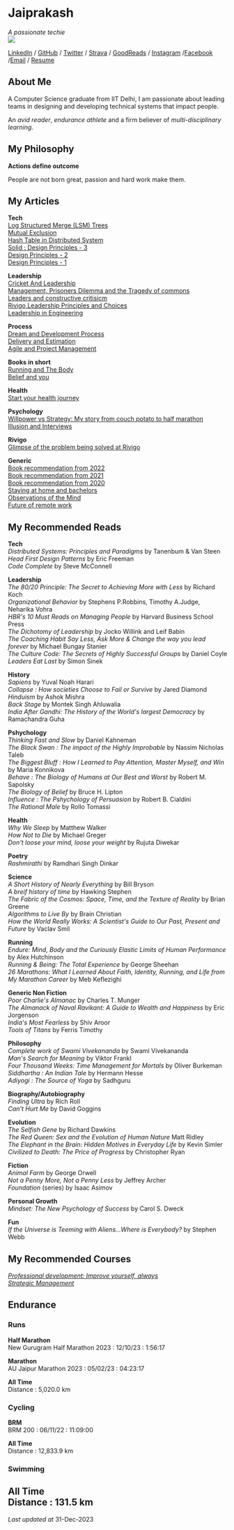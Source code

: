 # Jaiprakash

_A passionate techie_ <br>
![](https://user-images.githubusercontent.com/19921950/113431605-a2a82380-93f9-11eb-83cf-127d8f1cbe6c.jpg)

 [LinkedIn](http://linkedin.techiejai.com) / [GitHub](http://github.techiejai.com) / [Twitter](http://twitter.techiejai.com) / [Strava](http://strava.techiejai.com) / [GoodReads](http://goodreads.techiejai.com/) / [Instagram](http://insta.techiejai.com) /[Facebook](http://facebook.techiejai.com) /[Email](mailto:techiejaiprakash@gmail.com) / [Resume](http://resume.techiejai.com)

## About Me

A Computer Science graduate from IIT Delhi, I am passionate about leading teams in designing and developing technical systems that impact people.

An _avid reader_, _endurance athlete_ and a firm believer of _multi-disciplinary learning_.

## My Philosophy

**Actions define outcome** <br>

People are not born great, passion and hard work make them.

<!-- ##My Projects
**Tech**


**Leadership**<br>
Adoption of Agile methodology. -->



## My Articles
**Tech**<br>
[Log Structured Merge (LSM) Trees](https://medium.com/codex/understanding-log-structured-merge-lsm-trees-c4a0039f17a8)<br>
[Mutual Exclusion](https://medium.com/swlh/mutual-exclusion-8ee27ea772c0)<br>
[Hash Table in Distributed System](https://techiejai.medium.com/hash-tables-in-distributed-system-52dac98801ae)<br>
[Solid : Design Principles - 3](https://techiejaiprakash.wordpress.com/2020/05/27/design-principles-3/amp/) <br>
[Design Principles - 2](https://techiejaiprakash.wordpress.com/2020/04/30/design-principles-2/amp/)<br>
[Design Principles - 1](https://techiejaiprakash.wordpress.com/2020/04/28/design-principles-1/)<br>

**Leadership**<br>
[Cricket And Leadership](https://techiejai.medium.com/cricket-and-leadership-e8d9c0d0026c)<br>
[Management, Prisoners Dilemma and the Tragedy of commons](https://techiejai.medium.com/management-prisoners-dilemma-and-the-tragedy-of-the-commons-278b533094f6)<br>
[Leaders and constructive critisicm](https://www.linkedin.com/pulse/leaders-constructive-criticism-jaiprakash-choudhary/)<br>
[Rivigo,Leadership Principles and Choices](https://www.linkedin.com/pulse/rivigo-leadership-principles-choices-jaiprakash-choudhary/)<br>
[Leadership in Engineering](https://www.linkedin.com/pulse/leadership-engineering-jaiprakash-choudhary/) <br>

**Process**<br>
[Dream and Development Process](https://techiejaiprakash.wordpress.com/2020/06/25/dream-and-development-process/) <br>
[Delivery and Estimation](https://techiejai.medium.com/delivery-and-estimation-eeb704677dfc)<br>
[Agile and Project Management](https://www.linkedin.com/pulse/agile-project-management-jaiprakash-choudhary/) <br>

**Books in short**<br>
[Running and The Body](https://techiejai.medium.com/running-and-the-body-7f5bc024a765)<br>
[Belief and you](https://techiejai.medium.com/belief-and-you-819e39ba4f7a)<br>

**Health**<br>
[Start your health journey](https://techiejai.medium.com/how-to-begin-the-fitness-journey-2e40a5908a81) <br>


**Psychology**<br>
[Willpower vs Strategy: My story from couch potato to half marathon](https://techiejai.medium.com/willpower-vs-strategy-my-story-from-couch-potato-to-half-marathon-what-it-means-in-leadership-7d2d1a037398)<br>
[Illusion and Interviews](https://techiejai.medium.com/illusions-and-interviews-84f9aaf38920)<br>

**Rivigo**<br>
[Glimpse of the problem being solved at Rivigo](https://www.linkedin.com/pulse/glimpse-problems-being-solved-rivigo-jaiprakash-choudhary/)<br>

**Generic**<br>
[Book recommendation from 2022](https://techiejai.medium.com/recommendation-books-read-in-2022-8c47b84c9ac1)<br>
[Book recommendation from 2021](https://techiejai.medium.com/recommendation-books-read-in-2021-b606c03777e4) <br>
[Book recommendation from 2020](https://techiejai.medium.com/recommendation-books-read-in-2020-d19b78a0da88)<br>
[Staying at home and bachelors](https://www.linkedin.com/pulse/staying-home-bachelors-jaiprakash-choudhary/) <br>
[Observations of the Mind](https://www.linkedin.com/pulse/observations-mind-jaiprakash-choudhary/) <br>
[Future of remote work](https://techiejai.medium.com/future-of-remote-work-710d5f27d1ff) <br>

## My Recommended Reads
**Tech**<br>
_Distributed Systems: Principles and Paradigms_ by Tanenbum & Van Steen<br>
_Head First Design Patterns_ by Eric Freeman<br>
_Code Complete_ by Steve McConnell<br>

**Leadership**<br>
_The 80/20 Principle: The Secret to Achieving More with Less_ by Richard Koch<br>
_Organizational Behavior_ by Stephens P.Robbins, Timothy A.Judge, Neharika Vohra<br>
_HBR's 10 Must Reads on Managing People_ by Harvard Business School Press <br>
_The Dichotomy of Leadership_ by Jocko Willink and Leif Babin <br>
_The Coaching Habit Say Less, Ask More & Change the way you lead forever_ by Michael Bungay Stanier <br>
_The Culture Code: The Secrets of Highly Successful Groups_ by Daniel Coyle<br>
_Leaders Eat Last_ by Simon Sinek<br>

**History**<br>
_Sapiens_ by Yuval Noah Harari<br>
_Collapse : How societies Choose to Fail or Survive_ by Jared Diamond<br>
_Hinduism_ by Ashok Mishra<br>
_Back Stage_ by Montek Singh Ahluwalia<br>
_India After Gandhi: The History of the World's largest Democracy_ by Ramachandra Guha<br>

**Pshychology**<br>
_Thinking Fast and Slow_ by Daniel Kahneman<br>
_The Black Swan : The impact of the Highly Improbable_ by Nassim Nicholas Taleb<br>
_The Biggest Bluff : How I Learned to Pay Attention, Master Myself, and Win_ by Maria Konnikova<br> 
_Behave : The Biology of Humans at Our Best and Worst_ by Robert M. Sapolsky<br>
_The Biology of Belief_ by Bruce H. Lipton<br>
_Influence : The Pshychology of Persuasion_ by Robert B. Cialdini<br>
_The Rational Male_ by Rollo Tomassi<br>

**Health**<br>
_Why We Sleep_ by Matthew Walker<br>
_How Not to Die_ by Michael Greger<br>
_Don't loose your mind, loose your weight_ by Rujuta Diwekar <br>

**Poetry**<br>
_Rashmirathi_ by Ramdhari Singh Dinkar<br>

**Science**<br>
_A Short History of Nearly Everything_ by Bill Bryson<br>
_A breif history of time_ by Hawking Stephen<br>
_The Fabric of the Cosmos: Space, Time, and the Texture of Reality_ by Brian Greene<br>
_Algorithms to Live By_ by Brain Christian<br>
_How the World Really Works: A Scientist's Guide to Our Past, Present and Future_ by Vaclav Smil<br>

**Running**<br>
_Endure: Mind, Body and the Curiously Elastic Limits of Human Performance_ by Alex Hutchinson<br>
_Running & Being: The Total Experience_ by George Sheehan<br>
_26 Marathons: What I Learned About Faith, Identity, Running, and Life from My Marathon Career_ by Meb Keflezighi<br>

**Generic Non Fiction**<br>
_Poor Charlie's Almanac_ by Charles T. Munger<br>
_The Almanack of Naval Ravikant: A Guide to Wealth and Happiness_ by Eric Jorgenson<br>
_India's Most Fearless_ by Shiv Aroor<br>
_Tools of Titans_ by Ferris Timothy<br>

**Philosophy**<br>
_Complete work of Swami Vivekananda_ by Swami Vivekananda<br>
_Man's Search for Meaning_ by Viktor Frankl<br>
_Four Thousand Weeks: Time Management for Mortals_ by Oliver Burkeman
_Siddhartha : An Indian Tale_ by Hermann Hesse<br>
_Adiyogi : The Source of Yoga_ by Sadhguru<br>

**Biography/Autobiography**<br>
_Finding Ultra_ by Rich Roll<br>
_Can't Hurt Me_ by David Goggins<br>

**Evolution**<br>
_The Selfish Gene_ by Richard Dawkins<br>
_The Red Queen: Sex and the Evolution of Human Nature_ Matt Ridley<br>
_The Elephant in the Brain: Hidden Motives in Everyday Life_ by Kevin Simler<br>
_Civilized to Death: The Price of Progress_ by Christopher Ryan<br>

**Fiction**<br>
_Animal Farm_ by George Orwell<br>
_Not a Penny More, Not a Penny Less_ by Jeffrey Archer<br>
_Foundation_ (series) by Isaac Asimov<br>

**Personal Growth**<br>
_Mindset: The New Psychology of Success_ by Carol S. Dweck<br>

**Fun**<br>
_If the Universe is Teeming with Aliens...Where is Everybody?_ by Stephen Webb

## My Recommended Courses
[_Professional development: Improve yourself, always_](https://www.coursera.org/learn/professional-development-improve-yourself/home/welcome)<br>
[_Strategic Management_](https://www.coursera.org/learn/strategic-management/home/welcome)<br>

## Endurance<br>

### Runs<br>
**Half Marathon**<br>
New Gurugram Half Marathon 2023 : 12/10/23 : 1:56:17 <br>

**Marathon**<br>
AU Jaipur Marathon 2023 : 05/02/23 : 04:23:17 <br>

**All Time**<br>
Distance : 5,020.0 km <br>

### Cycling<br>
**BRM**<br>
BRM 200 : 06/11/22 : 11:09:00 <br>

**All Time**<br>
Distance : 12,833.9 km <br>

### Swimming<br>
**All Time**<br>
Distance : 131.5 km <br>
---
_Last updated at_ 31-Dec-2023
